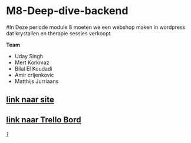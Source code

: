 # M8-Deep-dive-backend


#In Deze periode module 8 moeten we een webshop maken in wordpress  dat krystallen en therapie sessies verkoopt 

**Team**
* Uday Singh
* Mert Korkmaz
* Bilal El Koudadi
* Amir crljenkovic
* Matthijs Jurriaans

## [link naar site](https://32840.hosts1.ma-cloud.nl/)
## [link naar Trello Bord](https://trello.com/b/FgsJpOUg/m8-deep-dive-backend)

<i class="fa-brands fa-github">[1]</i>


















[1]: https://github.com/Uday-Singh1/M8-Deep-dive-backend
[2]: https://32840.hosts1.ma-cloud.nl/
[3]: https://trello.com/b/FgsJpOUg/m8-deep-dive-backend
